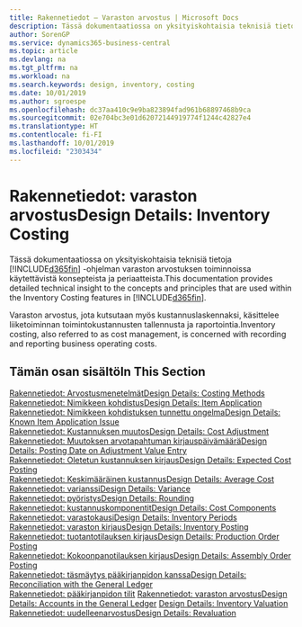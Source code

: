```yaml
---
title: Rakennetiedot – Varaston arvostus | Microsoft Docs
description: Tässä dokumentaatiossa on yksityiskohtaisia teknisiä tietoja Business Central -sovelluksen varaston arvostuksen toiminnoissa käytettävistä konsepteista ja periaatteista.
author: SorenGP
ms.service: dynamics365-business-central
ms.topic: article
ms.devlang: na
ms.tgt_pltfrm: na
ms.workload: na
ms.search.keywords: design, inventory, costing
ms.date: 10/01/2019
ms.author: sgroespe
ms.openlocfilehash: dc37aa410c9e9ba823894fad961b68897468b9ca
ms.sourcegitcommit: 02e704bc3e01d62072144919774f1244c42827e4
ms.translationtype: HT
ms.contentlocale: fi-FI
ms.lasthandoff: 10/01/2019
ms.locfileid: "2303434"
---
```

# <a name="design-details-inventory-costing"></a><span data-ttu-id="950d9-103">Rakennetiedot: varaston arvostus</span><span class="sxs-lookup"><span data-stu-id="950d9-103">Design Details: Inventory Costing</span></span>
<span data-ttu-id="950d9-104">Tässä dokumentaatiossa on yksityiskohtaisia teknisiä tietoja [!INCLUDE[d365fin](includes/d365fin_md.md)] -ohjelman varaston arvostuksen toiminnoissa käytettävistä konsepteista ja periaatteista.</span><span class="sxs-lookup"><span data-stu-id="950d9-104">This documentation provides detailed technical insight to the concepts and principles that are used within the Inventory Costing features in [!INCLUDE[d365fin](includes/d365fin_md.md)].</span></span>  

<span data-ttu-id="950d9-105">Varaston arvostus, jota kutsutaan myös kustannuslaskennaksi, käsittelee liiketoiminnan toimintokustannusten tallennusta ja raportointia.</span><span class="sxs-lookup"><span data-stu-id="950d9-105">Inventory costing, also referred to as cost management, is concerned with recording and reporting business operating costs.</span></span>  

## <a name="in-this-section"></a><span data-ttu-id="950d9-106">Tämän osan sisältö</span><span class="sxs-lookup"><span data-stu-id="950d9-106">In This Section</span></span>  
[<span data-ttu-id="950d9-107">Rakennetiedot: Arvostusmenetelmät</span><span class="sxs-lookup"><span data-stu-id="950d9-107">Design Details: Costing Methods</span></span>](design-details-costing-methods.md)  
[<span data-ttu-id="950d9-108">Rakennetiedot: Nimikkeen kohdistus</span><span class="sxs-lookup"><span data-stu-id="950d9-108">Design Details: Item Application</span></span>](design-details-item-application.md)  
[<span data-ttu-id="950d9-109">Rakennetiedot: Nimikkeen kohdistuksen tunnettu ongelma</span><span class="sxs-lookup"><span data-stu-id="950d9-109">Design Details: Known Item Application Issue</span></span>](design-details-inventory-zero-level-open-item-ledger-entries.md)  
[<span data-ttu-id="950d9-110">Rakennetiedot: Kustannuksen muutos</span><span class="sxs-lookup"><span data-stu-id="950d9-110">Design Details: Cost Adjustment</span></span>](design-details-cost-adjustment.md)  
[<span data-ttu-id="950d9-111">Rakennetiedot: Muutoksen arvotapahtuman kirjauspäivämäärä</span><span class="sxs-lookup"><span data-stu-id="950d9-111">Design Details: Posting Date on Adjustment Value Entry</span></span>](design-details-inventory-adjustment-value-entry-posting-date.md)  
[<span data-ttu-id="950d9-112">Rakennetiedot: Oletetun kustannuksen kirjaus</span><span class="sxs-lookup"><span data-stu-id="950d9-112">Design Details: Expected Cost Posting</span></span>](design-details-expected-cost-posting.md)  
[<span data-ttu-id="950d9-113">Rakennetiedot: Keskimääräinen kustannus</span><span class="sxs-lookup"><span data-stu-id="950d9-113">Design Details: Average Cost</span></span>](design-details-average-cost.md)  
[<span data-ttu-id="950d9-114">Rakennetiedot: varianssi</span><span class="sxs-lookup"><span data-stu-id="950d9-114">Design Details: Variance</span></span>](design-details-variance.md)  
[<span data-ttu-id="950d9-115">Rakennetiedot: pyöristys</span><span class="sxs-lookup"><span data-stu-id="950d9-115">Design Details: Rounding</span></span>](design-details-rounding.md)  
[<span data-ttu-id="950d9-116">Rakennetiedot: kustannuskomponentit</span><span class="sxs-lookup"><span data-stu-id="950d9-116">Design Details: Cost Components</span></span>](design-details-cost-components.md)  
[<span data-ttu-id="950d9-117">Rakennetiedot: varastokausi</span><span class="sxs-lookup"><span data-stu-id="950d9-117">Design Details: Inventory Periods</span></span>](design-details-inventory-periods.md)  
[<span data-ttu-id="950d9-118">Rakennetiedot: varaston kirjaus</span><span class="sxs-lookup"><span data-stu-id="950d9-118">Design Details: Inventory Posting</span></span>](design-details-inventory-posting.md)  
[<span data-ttu-id="950d9-119">Rakennetiedot: tuotantotilauksen kirjaus</span><span class="sxs-lookup"><span data-stu-id="950d9-119">Design Details: Production Order Posting</span></span>](design-details-production-order-posting.md)  
[<span data-ttu-id="950d9-120">Rakennetiedot: Kokoonpanotilauksen kirjaus</span><span class="sxs-lookup"><span data-stu-id="950d9-120">Design Details: Assembly Order Posting</span></span>](design-details-assembly-order-posting.md)  
[<span data-ttu-id="950d9-121">Rakennetiedot: täsmäytys pääkirjanpidon kanssa</span><span class="sxs-lookup"><span data-stu-id="950d9-121">Design Details: Reconciliation with the General Ledger</span></span>](design-details-reconciliation-with-the-general-ledger.md)  
<span data-ttu-id="950d9-122">[Rakennetiedot: pääkirjanpidon tilit](design-details-accounts-in-the-general-ledger.md)
[Rakennetiedot: varaston arvostus](design-details-inventory-valuation.md)</span><span class="sxs-lookup"><span data-stu-id="950d9-122">[Design Details: Accounts in the General Ledger](design-details-accounts-in-the-general-ledger.md)
[Design Details: Inventory Valuation](design-details-inventory-valuation.md)</span></span>  
[<span data-ttu-id="950d9-123">Rakennetiedot: uudelleenarvostus</span><span class="sxs-lookup"><span data-stu-id="950d9-123">Design Details: Revaluation</span></span>](design-details-revaluation.md)
